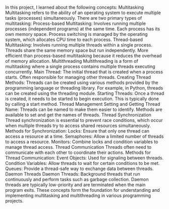 In this project, I learned about the following concepts:
Multitasking
Multitasking refers to the ability of an operating system to execute multiple tasks (processes) simultaneously. There are two primary types of multitasking:
Process-based Multitasking:
Involves running multiple processes (independent programs) at the same time.
Each process has its own memory space.
Process switching is managed by the operating system, which allocates CPU time to each process.
Thread-based Multitasking:
Involves running multiple threads within a single process.
Threads share the same memory space but run independently.
More efficient than process-based multitasking because it reduces the overhead of memory allocation.
Multithreading
Multithreading is a form of multitasking where a single process contains multiple threads executing concurrently.
Main Thread:
The initial thread that is created when a process starts.
Often responsible for managing other threads.
Creating Thread Methods:
Threads can be created using various methods provided by the programming language or threading library.
For example, in Python, threads can be created using the threading module.
Starting Threads:
Once a thread is created, it needs to be started to begin execution.
This is typically done by calling a start method.
Thread Management
Setting and Getting Thread Name:
Threads can be named to make them easier to identify.
Methods are available to set and get the names of threads.
Thread Synchronization
Thread synchronization is essential to prevent race conditions, which occur when multiple threads try to access shared resources simultaneously.
Methods for Synchronization:
Locks: Ensure that only one thread can access a resource at a time.
Semaphores: Allow a limited number of threads to access a resource.
Monitors: Combine locks and condition variables to manage thread access.
Thread Communication
Threads often need to communicate with each other to coordinate their actions.
Methods for Thread Communication:
Event Objects: Used for signaling between threads.
Condition Variables: Allow threads to wait for certain conditions to be met.
Queues: Provide a thread-safe way to exchange data between threads.
Daemon Threads
Daemon Threads:
Background threads that run continuously and perform tasks such as garbage collection.
Daemon threads are typically low-priority and are terminated when the main program exits.
These concepts form the foundation for understanding and implementing multitasking and multithreading in various programming projects.
